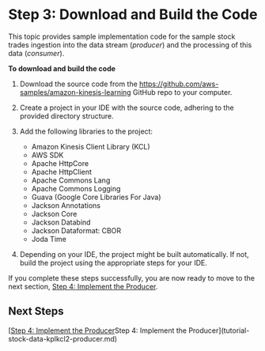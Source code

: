 # Step 3: Download and Build the Code<a name="tutorial-stock-data-kplkcl2-download"></a>

This topic provides sample implementation code for the sample stock trades ingestion into the data stream \(*producer*\) and the processing of this data \(*consumer*\)\.

**To download and build the code**

1. Download the source code from the [https://github\.com/aws\-samples/amazon\-kinesis\-learning](https://github.com/aws-samples/amazon-kinesis-learning) GitHub repo to your computer\.

1. Create a project in your IDE with the source code, adhering to the provided directory structure\.

1. Add the following libraries to the project:
   + Amazon Kinesis Client Library \(KCL\)
   + AWS SDK
   + Apache HttpCore
   + Apache HttpClient
   + Apache Commons Lang
   + Apache Commons Logging
   + Guava \(Google Core Libraries For Java\)
   + Jackson Annotations
   + Jackson Core
   + Jackson Databind
   + Jackson Dataformat: CBOR
   + Joda Time

1. Depending on your IDE, the project might be built automatically\. If not, build the project using the appropriate steps for your IDE\.

If you complete these steps successfully, you are now ready to move to the next section, [Step 4: Implement the Producer](tutorial-stock-data-kplkcl2-producer.md)\. 

## Next Steps<a name="tutorial-stock-data-kplkcl2-download-next"></a>

[[Step 4: Implement the Producer](tutorial-stock-data-kplkcl2-producer.md)Step 4: Implement the Producer](tutorial-stock-data-kplkcl2-producer.md)